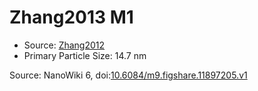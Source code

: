 <a name="material" />

# Zhang2013 M1
<script type="application/ld+json">
  {
    "@context": "https://schema.org/",
    "@type": "ChemicalSubstance",
    "@id": "https://egonw.github.io/nanowiki/nanowiki306.html#material",
    "http://purl.org/dc/terms/conformsTo":
      {
        "@type": "CreativeWork",
        "@id": "https://bioschemas.org/profiles/ChemicalSubstance/0.4-RELEASE/"
      },
    "identfier": "306",
    "name": "Zhang2013 M1",
    "url": "https://egonw.github.io/nanowiki/nanowiki306.html#material",
    "sameAs": "http://127.0.0.1/mediawiki/index.php/Special:URIResolver/Zhang2013_M1"
  }
</script>


* Source: [Zhang2012](articleZhang2012.md)
* Primary Particle Size: 14.7 nm


Source: NanoWiki 6, doi:[10.6084/m9.figshare.11897205.v1](https://doi.org/10.6084/m9.figshare.11897205.v1)
